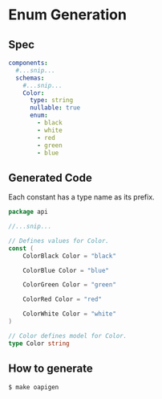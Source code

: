 # Enum Generation

## Spec

```yaml
components:
  #...snip...
  schemas:
    #...snip...
    Color:
      type: string
      nullable: true
      enum:
        - black
        - white
        - red
        - green
        - blue
```
## Generated Code

Each constant has a type name as its prefix.

```go
package api

//...snip...

// Defines values for Color.
const (
	ColorBlack Color = "black"

	ColorBlue Color = "blue"

	ColorGreen Color = "green"

	ColorRed Color = "red"

	ColorWhite Color = "white"
)

// Color defines model for Color.
type Color string
```

## How to generate

```shell
$ make oapigen
```
